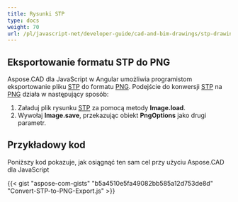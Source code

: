 ```yaml
---
title: Rysunki STP
type: docs
weight: 70
url: /pl/javascript-net/developer-guide/cad-and-bim-drawings/stp-drawings/
---
```


## **Eksportowanie formatu STP do PNG**

Aspose.CAD dla JavaScript w Angular umożliwia programistom eksportowanie pliku [STP](https://docs.fileformat.com/3d/stp/) do formatu [PNG](https://docs.fileformat.com/image/png/).
Podejście do konwersji [STP](https://docs.fileformat.com/3d/stp/) na [PNG](https://docs.fileformat.com/image/png/) działa w następujący sposób:

1. Załaduj plik rysunku [STP](https://docs.fileformat.com/3d/stp/) za pomocą metody **Image.load**.
1. Wywołaj **Image.save**, przekazując obiekt **PngOptions** jako drugi parametr.

## Przykładowy kod

Poniższy kod pokazuje, jak osiągnąć ten sam cel przy użyciu Aspose.CAD dla JavaScript

{{< gist "aspose-com-gists" "b5a4510e5fa49082bb585a12d753de8d" "Convert-STP-to-PNG-Export.js" >}}

